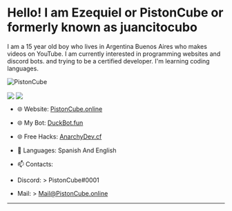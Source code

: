 <h1>Hello! I am Ezequiel or PistonCube or formerly known as juancitocubo</h1>
I am a 15 year old boy who lives in Argentina Buenos Aires who makes videos on YouTube. I am currently interested in programming websites and discord bots. and trying to be a certified developer. I'm learning coding languages.
<div> </div>
							</div>
						</p>
						<img src="https://komarev.com/ghpvc/?username=PistonCube" alt="PistonCube" />
						<img"
							src="https://github-readme-stats.vercel.app/api/top-langs/?username=PistonCube&layout=compact&theme=dark">
							</p>
							<img align="center"
								src="https://github-readme-stats.vercel.app/api?username=PistonCube&show_icons=true&text_color=5baddf&icon_color=FFF&theme=tokyonight">
							<img align="center"
								src="https://github-readme-stats.vercel.app/api/top-langs/?username=PistonCube&layout=compact&text_color=5baddf&icon_color=FFF&theme=tokyonight">
					</div>
					
					
					
- 🌐 Website: [PistonCube.online](https://www.pistoncube.online/)
- 🌐 My Bot: [DuckBot.fun](https://www.duckbot.fun)
- 🌐 Free Hacks: [AnarchyDev.cf](https://www.anarchydev.cf/)
  
- 💬 Languages: Spanish And English
  
- 📫 Contacts:
- Discord:  > PistonCube#0001
- Mail: > Mail@PistonCube.online  
-------------------------------------------------


